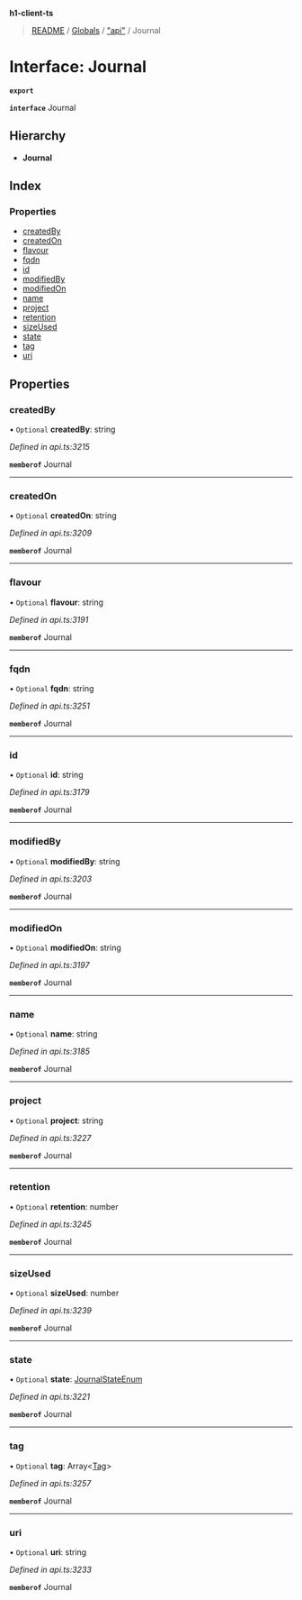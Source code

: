 **h1-client-ts**

> [README](../README.md) / [Globals](../globals.md) / ["api"](../modules/_api_.md) / Journal

# Interface: Journal

**`export`** 

**`interface`** Journal

## Hierarchy

* **Journal**

## Index

### Properties

* [createdBy](_api_.journal.md#createdby)
* [createdOn](_api_.journal.md#createdon)
* [flavour](_api_.journal.md#flavour)
* [fqdn](_api_.journal.md#fqdn)
* [id](_api_.journal.md#id)
* [modifiedBy](_api_.journal.md#modifiedby)
* [modifiedOn](_api_.journal.md#modifiedon)
* [name](_api_.journal.md#name)
* [project](_api_.journal.md#project)
* [retention](_api_.journal.md#retention)
* [sizeUsed](_api_.journal.md#sizeused)
* [state](_api_.journal.md#state)
* [tag](_api_.journal.md#tag)
* [uri](_api_.journal.md#uri)

## Properties

### createdBy

• `Optional` **createdBy**: string

*Defined in api.ts:3215*

**`memberof`** Journal

___

### createdOn

• `Optional` **createdOn**: string

*Defined in api.ts:3209*

**`memberof`** Journal

___

### flavour

• `Optional` **flavour**: string

*Defined in api.ts:3191*

**`memberof`** Journal

___

### fqdn

• `Optional` **fqdn**: string

*Defined in api.ts:3251*

**`memberof`** Journal

___

### id

• `Optional` **id**: string

*Defined in api.ts:3179*

**`memberof`** Journal

___

### modifiedBy

• `Optional` **modifiedBy**: string

*Defined in api.ts:3203*

**`memberof`** Journal

___

### modifiedOn

• `Optional` **modifiedOn**: string

*Defined in api.ts:3197*

**`memberof`** Journal

___

### name

• `Optional` **name**: string

*Defined in api.ts:3185*

**`memberof`** Journal

___

### project

• `Optional` **project**: string

*Defined in api.ts:3227*

**`memberof`** Journal

___

### retention

• `Optional` **retention**: number

*Defined in api.ts:3245*

**`memberof`** Journal

___

### sizeUsed

• `Optional` **sizeUsed**: number

*Defined in api.ts:3239*

**`memberof`** Journal

___

### state

• `Optional` **state**: [JournalStateEnum](../enums/_api_.journalstateenum.md)

*Defined in api.ts:3221*

**`memberof`** Journal

___

### tag

• `Optional` **tag**: Array\<[Tag](_api_.tag.md)>

*Defined in api.ts:3257*

**`memberof`** Journal

___

### uri

• `Optional` **uri**: string

*Defined in api.ts:3233*

**`memberof`** Journal
